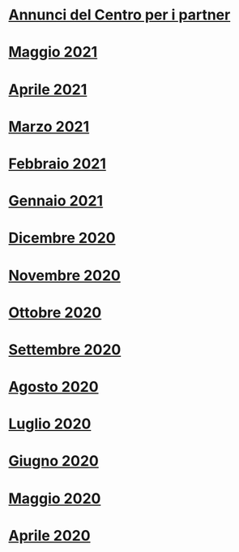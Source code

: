 # [Annunci del Centro per i partner](index.md)
# [Maggio 2021](2021-may.md)
# [Aprile 2021](2021-april.md)
# [Marzo 2021](2021-march.md)
# [Febbraio 2021](2021-february.md)
# [Gennaio 2021](2021-january.md)
# [Dicembre 2020](2020-december.md)
# [Novembre 2020](2020-november.md)
# [Ottobre 2020](2020-october.md)
# [Settembre 2020](2020-september.md)
# [Agosto 2020](2020-august.md)
# [Luglio 2020](2020-july.md)
# [Giugno 2020](2020-june.md)
# [Maggio 2020](2020-may.md)
# [Aprile 2020](2020-april.md)
